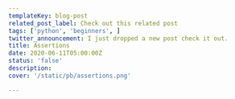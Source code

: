 ```yaml
---
templateKey: blog-post
related_post_label: Check out this related post
tags: ['python', 'beginners', ]
twitter_announcement: I just dropped a new post check it out.
title: Assertions
date: 2020-06-11T05:00:00Z
status: 'false'
description:
cover: '/static/pb/assertions.png'

---
```


<!--
<p style='text-align: center'>
<a href='https://waylonwalker.com/assertions'>
  <img
    style='width:500px; max-width:80%; margin: auto;'
    src="https://waylonwalker.com/assertions.png"
    alt="Read more from the Assertions article"
  />
  </a>
</p>

-->
